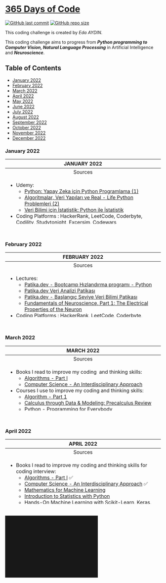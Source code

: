 [365 Days of Code](https://edaaydinea.home.blog/365-days-of-code/)
=====

[![GitHub last commit](https://img.shields.io/github/last-commit/edaaydinea/365-days-of-code)](https://github.com/edaaydinea/365-days-of-code/commits/master)
[![GitHub repo size](https://img.shields.io/github/repo-size/edaaydinea/365-days-of-code)](https://github.com/edaaydinea/365-days-of-code/archive/master.zip)

This coding challenge is created by *Eda AYDIN*.

This coding challenge aims to progress from ***Python programming to Computer Vision, Natural Language Processing*** in
Artificial Intelligence and ***Neuroscience***.

## Table of Contents

- [January 2022](#1)
- [February 2022](#2)
- [March 2022](#3)
- [April 2022](#4)
- [May 2022](#5)
- [June 2022](#6)
- [July 2022](#7)
- [August 2022](#8)
- [September 2022](#9)
- [October 2022](#10)
- [November 2022](#11)
- [December 2022](#12)

### January 2022

<table style="height: 209px;">
<thead>
<tr style="height: 18px;">
<th style="height: 18px; width: 694px;">JANUARY 2022</th>
</tr>
</thead>
<tbody>
<tr style="height: 18px;">
<td style="height: 18px; width: 694px; text-align: center;">Sources</td>
</tr>
<tr style="height: 173px;">
<td style="height: 173px; width: 694px;">
<ul>
<li>Udemy:
<ul>
<li><a href="https://www.udemy.com/course/python-sfrdan-uzmanlga-programlama-1/" target="_blank" rel="noopener noreferrer">Python: Yapay Zeka i&ccedil;in Python Programlama (1)</a></li>
<li><a href="https://www.udemy.com/course/algorithms-data-structures-and-real-life-python-problems/?src=sac&amp;kw=algoritmalar+veri+yap%C4%B1lar%C4%B1" target="_blank" rel="noopener noreferrer">Algoritmalar, Veri Yapıları ve Real - Life Python Problemleri (2)</a></li>
<li><a href="https://www.udemy.com/course/veri-bilimi-icin-istatistik-python-ile-istatistik/?src=sac&amp;kw=veri+bilimi+i%C3%A7in+is" target="_blank" rel="noopener noreferrer">Veri Bilimi i&ccedil;in İstatistik: Python ile İstatistik</a></li>
</ul>
</li>
<li>Coding Platforms : HackerRank, LeetCode, Coderbyte, Codility, Studytonight, Excersim, Codewars
<ul>
<li><a href="https://github.com/edaaydinea/HackerRank" target="" rel="noopener noreferrer">HackerRank Solutions</a></li>
<li><a href="https://github.com/edaaydinea/LeetCode" target="" rel="noopener noreferrer">LeetCode Solutions</a></li>
<li><a href="https://github.com/edaaydinea/Coderbyte" target="" rel="noopener noreferrer">Coderbyte Solutions</a></li>
</ul>
</li>
</ul>
</td>
</tr>
</tbody>
</table>

<p>&nbsp;</p>

### February 2022

<table style="height: 209px;">
<thead>
<tr style="height: 18px;">
<th style="height: 18px; width: 694px;">FEBRUARY 2022</th>
</tr>
</thead>
<tbody>
<tr style="height: 18px;">
<td style="height: 18px; width: 694px; text-align: center;">Sources</td>
</tr>
<tr style="height: 173px;">
<td style="height: 173px; width: 694px;">
<ul>
<li>Lectures:
<ul>
<li><a href="https://app.patika.dev/egitimler/bootcamp-hizlandirma-programi---python" target="_blank" rel="noopener noreferrer">Patika.dev - Bootcamp Hızlandırma programı - Python</a></li>
<li><a href="https://app.patika.dev/egitimler/veri-analizi-patikasi" target="_blank" rel="noopener noreferrer">Patika.dev Veri Analizi Patikası</a></li>
<li><a href="https://app.patika.dev/egitimler/baslangic-seviye-veri-bilimi-patikasi" target="_blank" rel="noopener noreferrer">Patika.dev - Başlangı&ccedil; Seviye Veri Bilimi Patikası</a></li>
<li><a href="https://www.edx.org/course/fundamentals-of-neuroscience-part-1-the-electrical?index=product&amp;queryID=fbfe36d7466688a51ced35479feb593a&amp;position=1" target="_blank" rel="noopener noreferrer">Fundamentals of Neuroscience, Part 1: The Electrical Properties of the Neuron</a></li>
</ul>
</li>
<li>Coding Platforms : HackerRank, LeetCode, Coderbyte, Codility, Studytonight, Excersim, Codewars
<ul>
<li><a href="https://github.com/edaaydinea/HackerRank" target="" rel="noopener noreferrer">HackerRank Solutions</a></li>
<li><a href="https://github.com/edaaydinea/LeetCode" target="" rel="noopener noreferrer">LeetCode Solutions</a></li>
<li><a href="https://github.com/edaaydinea/Coderbyte" target="" rel="noopener noreferrer">Coderbyte Solutions</a></li>
</ul>
</li>
</ul>
</td>
</tr>
</tbody>
</table>

<p>&nbsp;</p>

### March 2022

<table style="height: 209px;">
<thead>
<tr style="height: 18px;">
<th style="height: 18px; width: 694px;">MARCH 2022</th>
</tr>
</thead>
<tbody>
<tr style="height: 18px;">
<td style="height: 18px; width: 694px; text-align: center;">Sources</td>
</tr>
<tr style="height: 173px;">
<td style="height: 173px; width: 694px;">
<ul>
<li>Books I read to improve my coding&nbsp; and thinking skills:
<ul>
<li><a href="https://www.amazon.com/Algorithms-Part-I-Robert-Sedgewick-ebook/dp/B00I50LKYW" target="_blank" rel="noopener noreferrer">Algorithms - Part I</a></li>
<li><a href="https://www.amazon.com/Computer-Science-Interdisciplinary-Robert-Sedgewick-ebook-dp-B01H916DHG/dp/B01H916DHG/" target="_blank" rel="noopener noreferrer">Computer Science - An Interdisciplinary Approach </a></li>
</ul>
</li>
<li>Courses I use to improve my coding and thinking skills:
<ul>
<li><a href="https://www.coursera.org/learn/algorithms-part1" target="_blank" rel="noopener noreferrer">Algorithm - Part 1</a></li>
<li><a href="https://www.coursera.org/learn/calculus-through-data-and-modelling-precalculus-review?specialization=differential-calculus-data-modeling" target="_blank" rel="noopener noreferrer">Calculus through Data &amp; Modeling: Precalculus Review</a></li>
<li><a href="https://www.coursera.org/learn/python?specialization=python">Python - Programming for Everybody</a></li>
<li><a href="https://www.coursera.org/learn/r-programming-environment?specialization=r">R Programming Environment</a></li>
<li><a href="https://www.coursera.org/learn/c-for-everyone?specialization=coding-for-everyone">C++ - C for Everyone - Programming Fundamentals</a></li>
<li><a href="https://www.coursera.org/learn/sql-for-data-science?specialization=learn-sql-basics-data-science" target="_blank" rel="noopener noreferrer">SQL for Data Science</a></li>
<li><a href="https://www.coursera.org/learn/cancer-metastasis?specialization=cancer-biology" target="_blank" rel="noopener noreferrer">Cancer Biology - Understanding Cancer Metastasis</a></li>
<li><a href="https://www.coursera.org/learn/algorithms-part1" target="_blank" rel="noopener noreferrer">Algorithm - Part 1</a></li>
</ul>
</li>
<li>M.Sc. - M.Eng. - Research Student:
<ul>
<li>Machine Learning
<ul>
<li>Advanced Artificial Intelligence</li>
<li>AI in Healthcare</li>
</ul>
</li>
<li>Neuroengineering:
<ul>
<li>Neurobiology</li>
<li>Neuroscience: Neurons and Network</li>
</ul>
</li>
<li>Graduate Research
<ul>
<li>Multiple Sclerosis</li>
<li>Dementia</li>
</ul>
</li>
</ul>
</li>
<li>Coding Platforms : HackerRank, LeetCode, Coderbyte, Codility, Studytonight, Excersim, Codewars
<ul>
<li><a href="https://github.com/edaaydinea/LeetCode" target="" rel="noopener noreferrer">LeetCode Solutions</a></li>
<li><a href="https://github.com/edaaydinea/Coderbyte" target="" rel="noopener noreferrer">Coderbyte Solutions</a></li>
</ul>
</li>
</ul>
</td>
</tr>
</tbody>
</table>

<p>&nbsp;</p>

### April 2022

<table style="height: 209px;">
<thead>
<tr style="height: 18px;">
<th style="height: 18px; width: 694px;">APRIL 2022</th>
</tr>
</thead>
<tbody>
<tr style="height: 18px;">
<td style="height: 18px; width: 694px; text-align: center;">Sources</td>
</tr>
<tr style="height: 173px;">
<td style="height: 173px; width: 694px;">
<ul>
<li>Books I read to improve my coding and thinking skills for coding interview:
<ul>
<li><a href="https://www.amazon.com/Algorithms-Part-I-Robert-Sedgewick-ebook/dp/B00I50LKYW" target="_blank" rel="noopener noreferrer">Algorithms - Part I</a> ✅</li>
<li><a href="https://www.amazon.com/Computer-Science-Interdisciplinary-Robert-Sedgewick-ebook-dp-B01H916DHG/dp/B01H916DHG/" target="_blank" rel="noopener noreferrer">Computer Science - An Interdisciplinary Approach</a> ✅</li>
<li><a href="https://www.amazon.com/Mathematics-Machine-Learning-Peter-Deisenroth/dp/110845514X">Mathematics for Machine Learning</a></li>
<li><a href="https://www.amazon.com/Introduction-Statistics-Python-Applications-Computing-ebook-dp-B01JEJNNWY/dp/B01JEJNNWY/ref=mt_other?_encoding=UTF8&me=&qid=">Introduction to Statistics with Python</a></li>
<li><a href="https://www.amazon.com/Hands-Machine-Learning-Scikit-Learn-TensorFlow-ebook/dp/B07XGF2G87/ref=sr_1_1?crid=17GP21RGBCC7J&keywords=machine+learning&qid=1650374382&s=digital-text&sprefix=machine+learning%2Cdigital-text%2C211&sr=1-1">Hands-On Machine Learning with Scikit-Learn, Keras, and TensorFlow: Concepts, Tools, and Techniques to Build Intelligent Systems</a></li>
</ul>
</li>
<li>Courses I use to improve my coding and thinking skills:
<ul>
<li><a href="https://www.coursera.org/learn/algorithms-part1" target="_blank" rel="noopener noreferrer">Algorithm - Part 1</a> ✅ </li>
<li><a href="https://www.coursera.org/learn/cs-programming-java">Computer Science: Programming with a Purpose</a> ✅ </li>
<li><a href="https://www.coursera.org/specializations/mathematics-machine-learning?">Mathematics for Machine Learning - Linear Algebra</a></li>
<li><a href="https://www.coursera.org/learn/python?specialization=python">Python - Programming for Everybody</a></li>
<li><a href="https://www.coursera.org/learn/r-programming-environment?specialization=r">R Programming Environment</a></li>
<li><a href="https://www.coursera.org/learn/julia-programming">Julia Scientific Programming</a></li>
<li><a href="https://www.coursera.org/learn/sql-for-data-science?specialization=learn-sql-basics-data-science" target="_blank" rel="noopener noreferrer">SQL for Data Science</a></li>
</ul>
</li>
<li>M.Sc. - M.Eng. - Research Student:
<ul>
<li>Machine Learning
<ul>
<li>Advanced Artificial Intelligence</li>
<li>AI in Healthcare</li>
</ul>
</li>
<li>Neuroengineering:
<ul>
<li>Cancer Biology&nbsp;</li>
<li>Neurobiology</li>
<li>Computational Neuroscience</li>
<li>Neuroscience: Neurons and Network</li>
</ul>
</li>
<li>Graduate Research
<ul>
<li>Multiple Sclerosis</li>
<li>Dementia</li>
</ul>
</li>
</ul>
</li>
<li>Coding Platforms : HackerRank, LeetCode, Coderbyte, Codility, Studytonight, Excersim, Codewars
<ul>
<li><a href="https://github.com/edaaydinea/LeetCode" target="" rel="noopener noreferrer">LeetCode Solutions</a></li>
<li><a href="https://github.com/edaaydinea/Coderbyte" target="" rel="noopener noreferrer">Coderbyte Solutions</a></li>
</ul>
</li>
</ul>
</td>
</tr>
</tbody>
</table>
<div id="simple-translate">
<div>
<div class="simple-translate-button isShow" style="background-image: url('chrome-extension://cllnohpbfenopiakdcjmjcbaeapmkcdl/icons/512.png'); height: 22px; width: 22px; top: 28px; left: 246px;">&nbsp;</div>
<div class="simple-translate-panel " style="width: 300px; height: 200px; top: 0px; left: 0px; font-size: 13px; background-color: #181818; --darkreader-inline-bgcolor: #121414;" data-darkreader-inline-bgcolor="">
<div class="simple-translate-result-wrapper" style="overflow: hidden;">
<div class="simple-translate-move" draggable="true">&nbsp;</div>
<div class="simple-translate-result-contents">
<p class="simple-translate-result" dir="auto" style="color: #e6e6e6; --darkreader-inline-color: #d8d5d0;" data-darkreader-inline-color="">&nbsp;</p>
<p class="simple-translate-candidate" dir="auto" style="color: #aaaaaa; --darkreader-inline-color: #b2aca2;" data-darkreader-inline-color="">&nbsp;</p>
</div>
</div>
</div>
</div>
</div>
